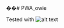 ��# PWA_owie

Tested with ![alt text](https://www.google.com/url?sa=i&source=images&cd=&ved=2ahUKEwjBjJTqx83jAhXNzoUKHdCaD-4QjRx6BAgBEAU&url=https%3A%2F%2Fwww.browserstack.com%2Flocal-testing&psig=AOvVaw0MCqSfeaoktUMsfEyWOgXx&ust=1564057891704061)


